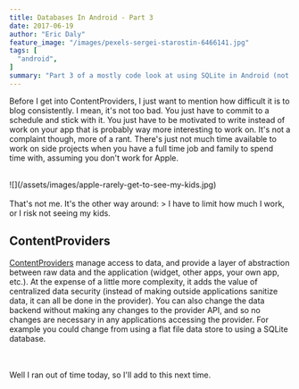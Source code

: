 ```yaml
---
title: Databases In Android - Part 3
date: 2017-06-19
author: "Eric Daly"
feature_image: "/images/pexels-sergei-starostin-6466141.jpg"
tags: [
  "android",
]
summary: "Part 3 of a mostly code look at using SQLite in Android (not using Room)"
---
```


Before I get into ContentProviders, I just want to mention how difficult it is to blog consistently. I mean, it's not too bad. You just have to commit to a schedule and stick with it. You just have to be motivated to write instead of work on your app that is probably way more interesting to work on. It's not a complaint though, more of a rant. There's just not much time available to work on side projects when you have a full time job and family to spend time with, assuming you don't work for Apple.

<br>
![](/assets/images/apple-rarely-get-to-see-my-kids.jpg)
<br>
<br>
That's not me. It's the other way around:
> I have to limit how much I work, or I risk not seeing my kids.

<br>

ContentProviders
----------------

[ContentProviders](https://developer.android.com/guide/topics/providers/content-providers.html) manage access to data, and provide a layer of abstraction between raw data and the application (widget, other apps, your own app, etc.). At the expense of a little more complexity, it adds the value of centralized data security (instead of making outside applications sanitize data, it can all be done in the provider). You can also change the data backend without making any changes to the provider API, and so no changes are necessary in any applications accessing the provider. For example you could change from using a flat file data store to using a SQLite database.

<br>
<br>
Well I ran out of time today, so I'll add to this next time.
